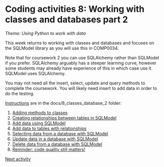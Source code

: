 # Coding activities 8: Working with classes and databases part 2

_*Theme: Using Python to work with data*_

This week returns to working with classes and databases and focuses on the SQLModel library as you will use this in
COMP0034.

Note that for coursework 2 you can use SQLAlchemy rather than SQLModel if you prefer. SQLAlchemy arguably has a steeper
learning curve, however some students may already have experience of this in which case use it. SQLModel uses SQLAlchemy.

You may not need all the insert, select, update and query methods to complete the coursework. You will likely
need insert to add data in order to do the testing.

[Instructions](8-0-instructions.md) are in the docs/8_classes_database_2 folder:

1. [Adding methods to classes](8-01-methods.md)
2. [Creating relationships between tables in SQLModel](8-02-relationships.md)
3. [Add data using SQLModel](8-03-insert.md)
4. [Add data to tables with relationships](8-04-insert-multiple.md)
5. [Selecting data from a database with SQLModel](8-05-select.md)
6. [Update data in a database with SQLModel](8-07-update.md)
7. [Delete data from a database with SQLModel](8-06-delete.md)
8. [Reminder: code quality still matters!](8-08-quality.md)

[Next activity](8-01-methods.md)